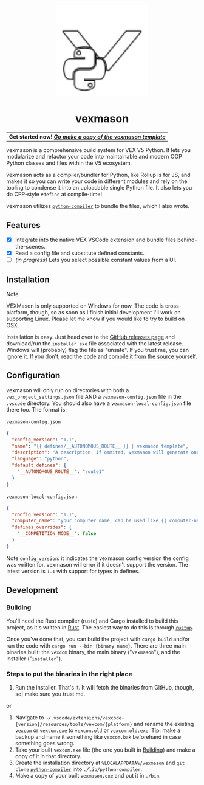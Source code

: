 <div align="center">
      <img src="./assets/vexmason-logo-outlined.svg" alt="vexmason logo" width="240" height="240" />
</div>
<h1 align="center">vexmason</h1>

<table align="center">
      <tr>
            <td>
                  <b>
                        Get started now!
                        <i><a href="https://github.com/zabackary/vexmason-template">
                              Go make a copy of the vexmason template
                        </a></i>
                  </b>
            </td>
      </tr>
</table>

vexmason is a comprehensive build system for VEX V5 Python. It lets you
modularize and refactor your code into maintainable and modern OOP Python
classes and files within the V5 ecosystem.

vexmason acts as a compiler/bundler for Python, like Rollup is for JS, and makes
it so you can write your code in different modules and rely on the tooling to
condense it into an uploadable single Python file. It also lets you do CPP-style
`#define` at compile-time!

vexmason utilizes
[`python-compiler`](https://github.com/zabackary/python-compiler) to bundle the
files, which I also wrote.

## Features

- [x] Integrate into the native VEX VSCode extension and bundle files behind-
      the-scenes.
- [x] Read a config file and substitute defined constants.
- [ ] _(in progress)_ Lets you select possible constant values from a UI.

## Installation

> [!NOTE]
>
> VEXMason is only supported on Windows for now. The code is cross-platform,
> though, so as soon as I finish initial development I'll work on supporting
> Linux. Please let me know if you would like to try to build on OSX.

Installation is easy. Just head over to the
[GitHub releases page](https://github.com/zabackary/vexmason/releases/) and
download/run the `installer.exe` file associated with the latest release.
Windows will (probably) flag the file as "unsafe". If you trust me, you can
ignore it. If you don't, read the code and
[compile it from the source](#Development) yourself.

## Configuration

vexmason will only run on directories with both a `vex_project_settings.json`
file AND a `vexmason-config.json` file in the `.vscode` directory. You should
also have a `vexmason-local-config.json` file there too. The format is:

`vexmason-config.json`

```json
{
  "config_version": "1.1",
  "name": "{{ defines/__AUTONOMOUS_ROUTE__ }} | vexmason template",
  "description": "A description. If ommited, vexmason will generate one for you.",
  "language": "python",
  "default_defines": {
    "__AUTONOMOUS_ROUTE__": "route1"
  }
}
```

`vexmason-local-config.json`

```json
{
  "config_version": "1.1",
  "computer_name": "your computer name, can be used like {{ computer-name }} in `name` and `description` fields",
  "defines_overrides": {
    "__COMPETITION_MODE__": false
  }
}
```

Note `config_version`: it indicates the vexmason config version the config was
written for. vexmason will error if it doesn't support the version. The latest
version is `1.1` with support for types in defines.

## Development

### Building

You'll need the Rust compiler (rustc) and Cargo installed to build this project,
as it's written in [Rust](https://www.rust-lang.org/). The easiest way to do
this is through [`rustup`](https://rustup.rs/).

Once you've done that, you can build the project with `cargo build` and/or run
the code with `cargo run --bin {binary name}`. There are three main binaries
built: the `vexcom` binary, the main binary ("`vexmason`"), and the installer
("`installer`").

### Steps to put the binaries in the right place

1. Run the installer. That's it. It will fetch the binaries from GitHub, though,
   so| make sure you trust me.

or

1. Navigate to
   `~/.vscode/extensions/vexcode-{version}/resources/tools/vexcom/{platform}`
   and rename the existing `vexcom` or `vexcom.exe` to `vexcom.old` or
   `vexcom.old.exe`. Tip: make a backup and name it something like `vexcom.bak`
   beforehand in case something goes wrong.
2. Take your built `vexcom.exe` file (the one you built in
   [Building](#Building)) and make a copy of it in that directory.
3. Create the installation directory at `%LOCALAPPDATA%/vexmason` and
   `git clone` [`python-compiler`](https://github.com/zabackary/python-compiler)
   into `./lib/python-compiler`.
4. Make a copy of your built `vexmason.exe` and put it in `./bin`.
